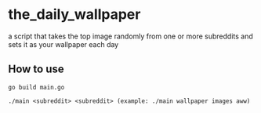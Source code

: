 # the_daily_wallpaper
a script that takes the top image randomly from one or more subreddits and sets it as your wallpaper each day

## How to use
    go build main.go
    
    ./main <subreddit> <subreddit> (example: ./main wallpaper images aww)
